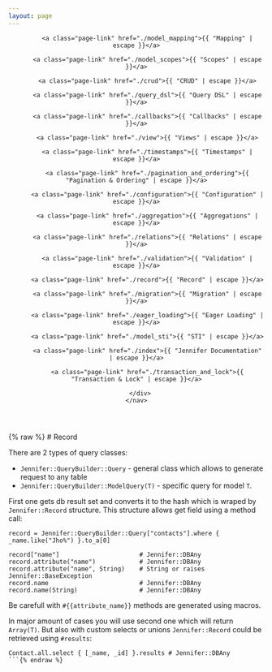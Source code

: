 ```yaml
---
layout: page
---
```

<header class="site-header" role="banner">
  <div class="wrapper">
    <nav class="site-nav">
      <div class="trigger">
        
          <a class="page-link" href="./model_mapping">{{ "Mapping" | escape }}</a>
        
          <a class="page-link" href="./model_scopes">{{ "Scopes" | escape }}</a>
        
          <a class="page-link" href="./crud">{{ "CRUD" | escape }}</a>
        
          <a class="page-link" href="./query_dsl">{{ "Query DSL" | escape }}</a>
        
          <a class="page-link" href="./callbacks">{{ "Callbacks" | escape }}</a>
        
          <a class="page-link" href="./view">{{ "Views" | escape }}</a>
        
          <a class="page-link" href="./timestamps">{{ "Timestamps" | escape }}</a>
        
          <a class="page-link" href="./pagination_and_ordering">{{ "Pagination & Ordering" | escape }}</a>
        
          <a class="page-link" href="./configuration">{{ "Configuration" | escape }}</a>
        
          <a class="page-link" href="./aggregation">{{ "Aggregations" | escape }}</a>
        
          <a class="page-link" href="./relations">{{ "Relations" | escape }}</a>
        
          <a class="page-link" href="./validation">{{ "Validation" | escape }}</a>
        
          <a class="page-link" href="./record">{{ "Record" | escape }}</a>
        
          <a class="page-link" href="./migration">{{ "Migration" | escape }}</a>
        
          <a class="page-link" href="./eager_loading">{{ "Eager Loading" | escape }}</a>
        
          <a class="page-link" href="./model_sti">{{ "STI" | escape }}</a>
        
          <a class="page-link" href="./index">{{ "Jennifer Documentation" | escape }}</a>
        
          <a class="page-link" href="./transaction_and_lock">{{ "Transaction & Lock" | escape }}</a>
        
      </div>
    </nav>
  </div>
</header>
{% raw %}
# Record

There are 2 types of query classes:
- `Jennifer::QueryBuilder::Query` - general class which allows to generate request to any table
- `Jennifer::QueryBuilder::ModelQuery(T)` - specific query for model `T`.

First one gets db result set and converts it to the hash which is wraped by `Jennifer::Record` structure. This structure allows get field using a method call:

```crystal
record = Jennifer::QueryBuilder::Query["contacts"].where { _name.like("Jho%") }.to_a[0]

record["name"] 						# Jennifer::DBAny
record.attribute("name") 		 	# Jennifer::DBAny
record.attribute("name", String) 	# String or raises Jennifer::BaseException
record.name 					 	# Jennifer::DBAny
record.name(String) 				# Jennifer::DBAny
```

Be carefull with `#{{attribute_name}}` methods are generated using macros. 

In major amount of cases you will use second one which will return `Array(T)`. But also with custom selects or unions `Jennifer::Record` could be retrieved using `#results`:

```crystal
Contact.all.select { [_name, _id] }.results # Jennifer::DBAny
```{% endraw %}